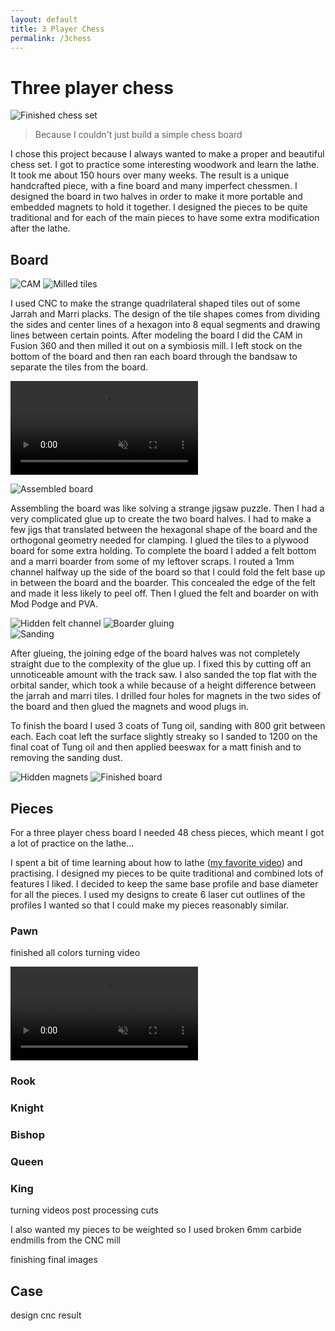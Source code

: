 ```yaml
---
layout: default
title: 3 Player Chess
permalink: /3chess
---
```


# Three player chess 
<div class="clearfix">
    <img alt="Finished chess set" src="/sebsite/images/3_final_set.jpg" class="rightfloat">
    <blockquote>Because I couldn't just build a simple chess board</blockquote>
    <p>I chose this project because I always wanted to make a proper and beautiful chess set. I got to practice some interesting woodwork and learn the lathe. It took me about 150 hours over many weeks. The result is a unique handcrafted piece, with a fine board and many imperfect chessmen. I designed the board in two halves in order to make it more portable and embedded magnets to hold it together. I designed the pieces to be quite traditional and for each of the main pieces to have some extra modification after the lathe. </p>
</div>


## Board
<div class="gallery2">
    <img alt="CAM" src="/sebsite/images/3_cam.jpg" class="gallery__img">
    <img alt="Milled tiles" src="/sebsite/images/3_milled.jpg" class="gallery__img">
</div>

<div class="clearfix">
    <p>I used CNC to make the strange quadrilateral shaped tiles out of some Jarrah and Marri placks. The design of the tile shapes comes from dividing the sides and center lines of a hexagon into 8 equal segments and drawing lines between certain points. After modeling the board I did the CAM in Fusion 360 and then milled it out on a symbiosis mill. I left stock on the bottom of the board and then ran each board through the bandsaw to separate the tiles from the board.</p>
</div>

 
<video autoplay loop muted playsinline src="/sebsite/images/3_milling.mp4" class="gallery__img"></video> 



<div class="clearfix">
    <img alt="Assembled board" src="/sebsite/images/3_assembled.jpg" class="rightfloat">
    <p>Assembling the board was like solving a strange jigsaw puzzle. Then I had a very complicated glue up to create the two board halves. I had to make a few jigs that translated between the hexagonal shape of the board and the orthogonal geometry needed for clamping. I glued the tiles to a plywood board for some extra holding. To complete the board I added a felt bottom and a marri boarder from some of my leftover scraps. I routed a 1mm channel halfway up the side of the board so that I could fold the felt base up in between the board and the boarder. This concealed the edge of the felt and made it less likely to peel off. Then I glued the felt and boarder on with Mod Podge and PVA.</p>
</div>

<div class="gallery2">
    <img alt="Hidden felt channel" src="/sebsite/images/3_felt_boarder.jpg" class="gallery__img">
    <img alt="Boarder gluing" src="/sebsite/images/3_boarder.jpg" class="gallery__img">
</div>

<div class="clearfix">
    <img alt="Sanding" src="/sebsite/images/3_sanding.jpg" class="rightfloat">
    <p>After glueing, the joining edge of the board halves was not completely straight due to the complexity of the glue up. I fixed this by cutting off an unnoticeable amount with the track saw. I also sanded the top flat with the orbital sander, which took a while because of a height difference between the jarrah and marri tiles. I drilled four holes for magnets in the two sides of the board and then glued the magnets and wood plugs in. </p>
    <p>To finish the board I used 3 coats of Tung oil, sanding with 800 grit between each. Each coat left the surface slightly streaky so I sanded to 1200 on the final coat of Tung oil and then applied beeswax for a matt finish and to removing the sanding dust. </p>
</div>
<div class="gallery2">
    <img alt="Hidden magnets" src="/sebsite/images/3_magnets.jpg" class="gallery__img">
    <img alt="Finished board" src="/sebsite/images/3_final_board.jpg" class="gallery__img">
</div>


## Pieces 
For a three player chess board I needed 48 chess pieces, which meant I got a lot of practice on the lathe... 

I spent a bit of time learning about how to lathe (<a href="https://www.youtube.com/watch?v=KXzEjCorWO0" target="_blank">my favorite video</a>) and practising. 
I designed my pieces to be quite traditional and combined lots of features I liked. I decided to keep the same base profile and base diameter for all the pieces. I used my designs to create 6 laser cut outlines of the profiles I wanted so that I could make my pieces reasonably similar. 

### Pawn 
finished all colors
turning video 

<video autoplay loop muted playsinline controls src="/sebsite/images/3_pawn_turning.mp4" class="gallery__img"></video> 

### Rook

### Knight


### Bishop


### Queen


### King
turning 
    videos 
post processing cuts


I also wanted my pieces to be weighted so I used broken 6mm carbide endmills from the CNC mill 


finishing 
final images 


## Case
design 
cnc 
result 